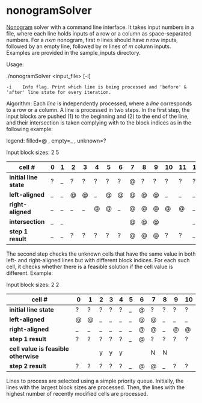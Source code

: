 # nonogramSolver
[Nonogram][1] solver with a command line interface. It takes input numbers in a file, where each line holds inputs of a row or a column as space-separated numbers. For a *n*x*m* nonogram, first *n* lines should have *n* row inputs, followed by an empty line, followed by *m* lines of *m* column inputs. Examples are provided in the sample_inputs directory.

Usage:

./nonogramSolver \<input_file\> [-i]

    -i    Info flag. Print which line is being processed and 'before' & 'after' line state for every iteration.

Algorithm:
Each *line* is independently processed, where a *line* corresponds to a row or a column. A line is processed in two steps. In the first step, the input blocks are pushed (1) to the beginning and (2) to the end of the line, and their intersection is taken complying with to the block indices as in the following example:

legend: filled=@ , empty=_ , unknown=?

Input block sizes: 2 5

|cell # |0|1|2|3|4|5|6|7|8|9|10|11|12|
|---|---|---|---|---|---|---|---|---|---|---|---|---|---|
|**initial line state**|?|_|?|?|?|?|?|@|?|?|?|?|?|
|**left-aligned**      |_|_|@|@|_|@|@|@|@|@|_|_|_|
|**right-aligned**     |_|_|_|_|@|@|_|@|@|@|@|@|_|
|**intersection**      |_|_| | | | | |@|@|@| | |_|
|**step 1 result**     |_|_|?|?|?|?|?|@|@|@|?|?|_|

The second step checks the unknown cells that have the same value in both left- and right-aligned lines but with different block indices. For each such cell, it checks whether there is a feasible solution if the cell value is different. Example:

Input block sizes: 2 2

|cell # |0|1|2|3|4|5|6|7|8|9|10|
|---|---|---|---|---|---|---|---|---|---|---|---|
|**initial line state**                  |?|?|?|?|?|_|@|?|?|?|?|
|**left-aligned**                        |@|@|_|_|_|_|@|@|_|_|_|
|**right-aligned**                       |_|_|_|_|_|_|@|@|_|@|@|
|**step 1 result**                       |?|?|?|?|?|_|@|?|?|?|?|
|**cell value is feasible otherwise**    | | |y|y|y| | |N|N| | |
|**step 2 result**                       |?|?|?|?|?|_|@|@|_|?|?|

Lines to process are selected using a simple priority queue. Initially, the lines with the largest block sizes are processed. Then, the lines with the highest number of recently modified cells are processed.

[1]: https://en.wikipedia.org/wiki/Nonogram
